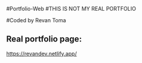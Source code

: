 #Portfolio-Web
#THIS IS NOT MY REAL PORTFOLIO

#Coded by Revan Toma




## Real portfolio page:
https://revandev.netlify.app/
